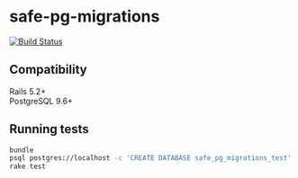 # safe-pg-migrations

[![Build Status](https://travis-ci.org/doctolib/safe-pg-migrations.svg?branch=master)](https://travis-ci.org/doctolib/safe-pg-migrations)

## Compatibility

Rails 5.2+  
PostgreSQL 9.6+

## Running tests

```bash
bundle
psql postgres://localhost -c 'CREATE DATABASE safe_pg_migrations_test'
rake test
```
